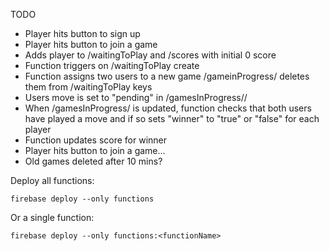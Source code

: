 TODO

* Player hits button to sign up
* Player hits button to join a game
* Adds player to /waitingToPlay and /scores with initial 0 score
* Function triggers on /waitingToPlay create
* Function assigns two users to a new game /gameinProgress/<id> deletes them from /waitingToPlay keys
* Users move is set to "pending" in /gamesInProgress/<id>/<userid>
* When /gamesInProgress/<id> is updated, function checks that both users have played a move and if so sets "winner" to "true" or "false" for each player
* Function updates score for winner
* Player hits button to join a game...
* Old games deleted after 10 mins?

Deploy all functions:

```
firebase deploy --only functions
```

Or a single function:

```
firebase deploy --only functions:<functionName>
```